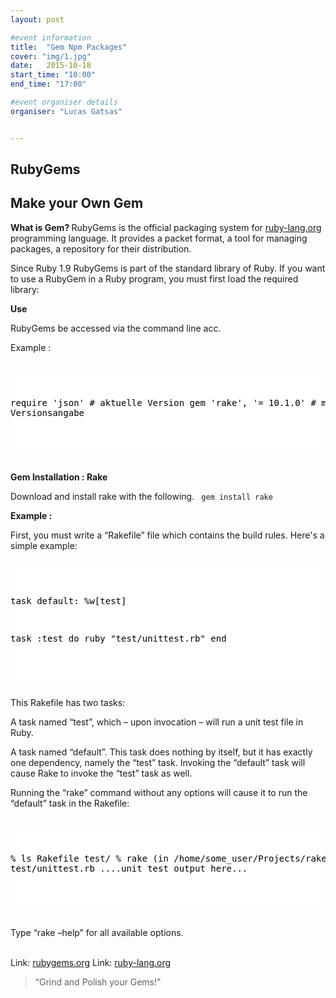 ```yaml
---
layout: post

#event information
title:  "Gem Npm Packages"
cover: "img/1.jpg"
date:   2015-10-18
start_time: "10:00"
end_time: "17:00"

#event organiser details
organiser: "Lucas Gatsas"


---
```

<h2 class="section-heading"> RubyGems</h2>
<h2 class="section-heading">Make your Own Gem</h2>

<strong> What is Gem? </strong> 
RubyGems is the official packaging system for <a href="https://www.ruby-lang.org/de/">ruby-lang.org</a>  programming language. It provides a packet format, a tool for managing packages, a repository for their distribution. 

Since Ruby 1.9 RubyGems is part of the standard library of Ruby. If you want to use a RubyGem in a Ruby program, you must first load the required library:

<strong> Use </strong>

  RubyGems be accessed via the command line acc.



<stromg> Example :</strong> 

<div style="overflow:auto; height=200; width=100%;">
<pre style="color:black;background:white;"><pre>

require 'json'        # aktuelle Version
gem 'rake', '= 10.1.0' # mit Versionsangabe


</pre></pre></div> 

<strong>Gem Installation : Rake  </strong>

Download and install rake with the following.
<code> gem install rake </code> 



<strong> Example : </strong> 

First, you must write a “Rakefile” file which contains the build rules. Here's a simple example:

<div style="overflow:auto; height=200; width=100%;">
<pre style="color:black;background:white;"><pre>

task default: %w[test]

task :test do
  ruby "test/unittest.rb"
end

</pre></pre></div> 

This Rakefile has two tasks:

A task named “test”, which – upon invocation – will run a unit test file in Ruby.

A task named “default”. This task does nothing by itself, but it has exactly one dependency, namely the “test” task. Invoking the “default” task will cause Rake to invoke the “test” task as well.

Running the “rake” command without any options will cause it to run the “default” task in the Rakefile:

<div style="overflow:auto; height=200; width=100%;">
<pre style="color:black;background:white;"><pre>

% ls
Rakefile     test/
% rake
(in /home/some_user/Projects/rake)
ruby test/unittest.rb
....unit test output here...

</pre></pre></div> 


Type “rake –help” for all available options.
<br><br>

Link: <a href="https://rubygems.org/">rubygems.org</a>  Link:  <a href="https://www.ruby-lang.org/de/"> ruby-lang.org</a>

<blockquote>
“Grind and Polish your Gems!” 
</blockquote>

